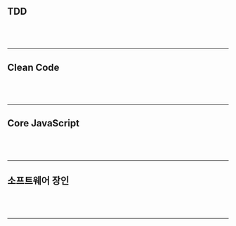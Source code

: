 ## TDD

## <br />

---

## Clean Code

## <br />

---

## Core JavaScript

## <br />

---

## 소프트웨어 장인

## <br />

---
